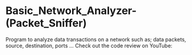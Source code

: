 # Basic_Network_Analyzer-(Packet_Sniffer)
Program to analyze data transactions on a network such as; data packets, source, destination, ports ...
Check out the code review on YouTube: 
